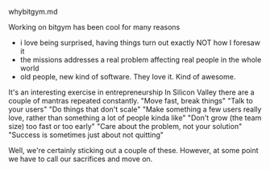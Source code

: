 whybitgym.md

Working on bitgym has been cool for many reasons
- i love being surprised, having things turn out exactly NOT how I foresaw it
- the missions addresses a real problem affecting real people in the whole world
- old people, new kind of software. They love it. Kind of awesome.

It's an interesting exercise in entrepreneurship
In Silicon Valley there are a couple of mantras repeated constantly. 
"Move fast, break things"
"Talk to your users"
"Do things that don't scale"
"Make something a few users really love, rather than something a lot of people kinda like"
"Don't grow (the team size) too fast or too early"
"Care about the problem, not your solution"
"Success is sometimes just about not quitting"

Well, we're certainly sticking out a couple of these. However, at some point we have to call our sacrifices and move on.